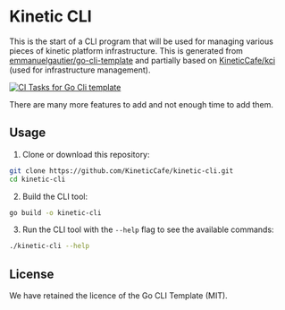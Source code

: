 # Kinetic CLI

This is the start of a CLI program that will be used for managing various
pieces of kinetic platform infrastructure. This is generated from
[emmanuelgautier/go-cli-template][] and partially based on [KineticCafe/kci][]
(used for infrastructure management).

<p align="left">
    <a href="https://github.com/KineticCafe/kinetic-cli/actions/workflows/ci.yml"><img src="https://github.com/KineticCafe/kinetic-cli/actions/workflows/ci.yml/badge.svg?branch=main&event=push" alt="CI Tasks for Go Cli template"></a>
    <!-- <a href="https://goreportcard.com/report/github.com/KineticCafe/kinetic-cli"><img src="https://goreportcard.com/badge/github.com/KineticCafe/kinetic-cli" alt="Go Report Card"></a> -->
    <!-- <a href="https://pkg.go.dev/github.com/KineticCafe/kinetic-cli"><img src="https://pkg.go.dev/badge/www.github.com/KineticCafe/kinetic-cli" alt="PkgGoDev"></a> -->
</p>

There are many more features to add and not enough time to add them.

## Usage

1. Clone or download this repository:

```bash
git clone https://github.com/KineticCafe/kinetic-cli.git
cd kinetic-cli
```

2. Build the CLI tool:

```bash
go build -o kinetic-cli
```

3. Run the CLI tool with the `--help` flag to see the available commands:

```bash
./kinetic-cli --help
```

## License

We have retained the licence of the Go CLI Template (MIT).

[emmanuelgautier/go-cli-template]: https://github.com/emmanuelgautier/go-cli-template
[kineticcafe/kci]: https://github.com/kineticcafe/kci
